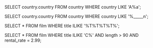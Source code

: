 SELECT country.country FROM country WHERE country LIKE 'A%a';

SELECT country.country FROM country WHERE country LIKE '%_____n';

SELECT * FROM film WHERE title ILIKE '%T%T%T%T%';

SELECT * FROM film WHERE title ILIKE 'C%' AND length > 90 AND rental_rate = 2.99;
